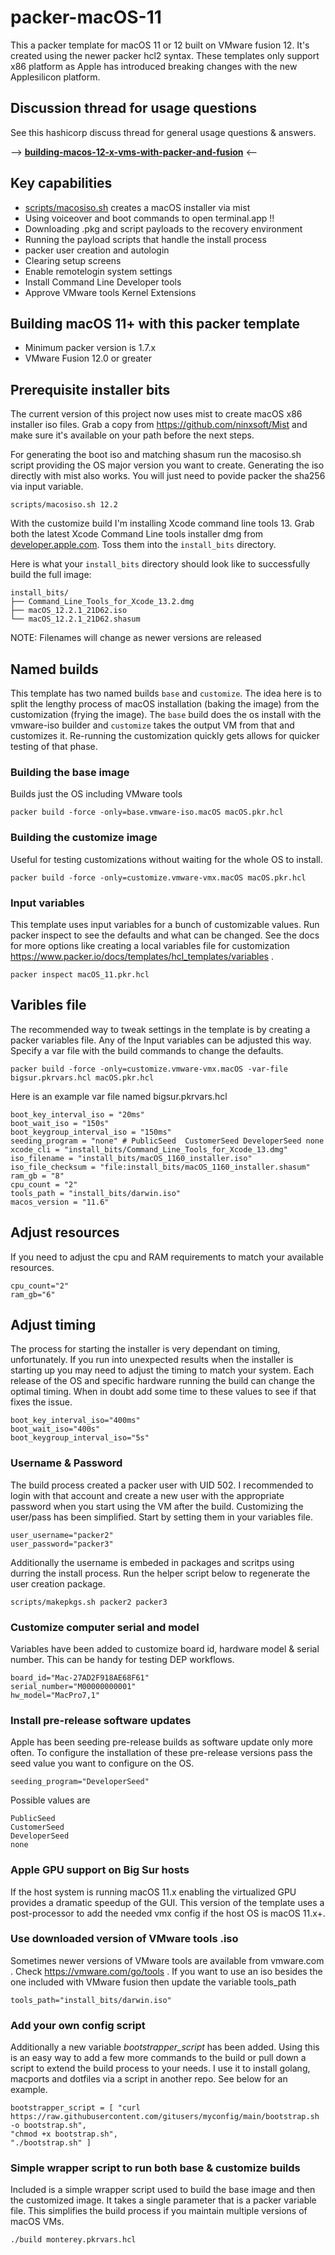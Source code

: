 # packer-macOS-11

This a packer template for macOS 11 or 12 built on VMware fusion 12. It's created using the newer packer hcl2 syntax. These templates only support x86 platform as Apple has introduced breaking changes with the new Applesilicon platform.

## Discussion thread for usage questions
See this hashicorp discuss thread for general usage questions & answers.

--> [**building-macos-12-x-vms-with-packer-and-fusion**](https://discuss.hashicorp.com/t/building-macos-12-x-vms-with-packer-and-fusion/31069) <--

## Key capabilities
* [scripts/macosiso.sh](scripts/macosiso.sh) creates a macOS installer via mist
* Using voiceover and boot commands to open terminal.app !!
* Downloading .pkg and script payloads to the recovery environment 
* Running the payload scripts that handle the install process
* packer user creation and autologin
* Clearing setup screens
* Enable remotelogin system settings
* Install Command Line Developer tools
* Approve VMware tools Kernel Extensions
## Building macOS 11+ with this packer template
* Minimum packer version is 1.7.x
* VMware Fusion 12.0 or greater



## Prerequisite installer bits
The current version of this project now uses mist to create macOS x86 installer iso files. Grab a copy from https://github.com/ninxsoft/Mist and make sure it's available on your path before the next steps. 

For generating the boot iso and matching shasum run the macosiso.sh script providing the OS major version you want to create. Generating the iso directly with mist also works. You will just need to povide packer the sha256 via input variable.

    scripts/macosiso.sh 12.2

With the customize build I'm installing Xcode command line tools 13. Grab both the latest Xcode Command Line tools installer dmg from [developer.apple.com](https://developer.apple.com). Toss them into the `install_bits` directory. 

Here is what your `install_bits` directory should look like to successfully build the full image:
```
install_bits/
├── Command_Line_Tools_for_Xcode_13.2.dmg
├── macOS_12.2.1_21D62.iso
└── macOS_12.2.1_21D62.shasum
```
NOTE: Filenames will change as newer versions are released

## Named builds
This template has two named builds `base` and `customize`. The idea here is to split the lengthy process of macOS installation (baking the image) from the customization (frying the image). The `base` build does the os install with the vmware-iso builder and `customize` takes the output VM from that and customizes it. Re-running the customization quickly gets allows for quicker testing of that phase.


### Building the base image
Builds just the OS including VMware tools

    packer build -force -only=base.vmware-iso.macOS macOS.pkr.hcl

### Building the customize image
Useful for testing customizations without waiting for the whole OS to install.

    packer build -force -only=customize.vmware-vmx.macOS macOS.pkr.hcl

### Input variables
This template uses input variables for a bunch of customizable values. Run packer inspect to see the defaults and what can be changed. See the docs for more options like creating a local variables file for customization https://www.packer.io/docs/templates/hcl_templates/variables . 

    packer inspect macOS_11.pkr.hcl

## Varibles file
The recommended way to tweak settings in the template is by creating a packer variables file. Any of the Input variables can be adjusted this way. Specify a var file with the build commands to change the defaults.

    packer build -force -only=customize.vmware-vmx.macOS -var-file bigsur.pkrvars.hcl macOS.pkr.hcl

Here is an example var file named bigsur.pkrvars.hcl
```
boot_key_interval_iso = "20ms"
boot_wait_iso = "150s"
boot_keygroup_interval_iso = "150ms"
seeding_program = "none" # PublicSeed  CustomerSeed DeveloperSeed none
xcode_cli = "install_bits/Command_Line_Tools_for_Xcode_13.dmg"
iso_filename = "install_bits/macOS_1160_installer.iso"
iso_file_checksum = "file:install_bits/macOS_1160_installer.shasum"
ram_gb = "8"
cpu_count = "2"
tools_path = "install_bits/darwin.iso"
macos_version = "11.6"
```

## Adjust resources
If you need to adjust the cpu and RAM requirements to match your available resources. 

    cpu_count="2"
    ram_gb="6"

## Adjust timing
The process for starting the installer is very dependant on timing, unfortunately. If you run into unexpected results when the installer is starting up you may need to adjust the timing to match your system. Each release of the OS and specific hardware running the build can change the optimal timing. When in doubt add some time to these values to see if that fixes the issue. 

    boot_key_interval_iso="400ms"
    boot_wait_iso="400s"
    boot_keygroup_interval_iso="5s"

### Username & Password
The build process created a packer user with UID 502. I recommended to login with that account and create a new user with the appropriate password when you start using the VM after the build. Customizing the user/pass has been simplified. Start by setting them in your variables file.

    user_username="packer2"
    user_password="packer3"

Additionally the username is embeded in packages and scritps using durring the install process. Run the helper script below to regenerate the user creation package. 

    scripts/makepkgs.sh packer2 packer3

### Customize computer serial and model
Variables have been added to customize board id, hardware model & serial number. This can be handy for testing DEP workflows.

    board_id="Mac-27AD2F918AE68F61"
    serial_number="M00000000001" 
    hw_model="MacPro7,1"

### Install pre-release software updates
Apple has been seeding pre-release builds as software update only more often. To configure the installation of these pre-release versions pass the seed value you want to configure on the OS.

    seeding_program="DeveloperSeed" 

Possible values are

    PublicSeed
    CustomerSeed
    DeveloperSeed
    none
### Apple GPU support on Big Sur hosts
If the host system is running macOS 11.x enabling the virtualized GPU provides a dramatic speedup of the GUI. This version of the template uses a post-processor to add the needed vmx config if the host OS is macOS 11.x+. 

### Use downloaded version of VMware tools .iso
Sometimes newer versions of VMware tools are available from vmware.com . Check https://vmware.com/go/tools . If you want to use an iso besides the one included with VMware fusion then update the variable tools_path 

    tools_path="install_bits/darwin.iso"

### Add your own config script
Additionally a new variable *bootstrapper_script* has been added. Using this is an easy way to add a few more commands to the build or pull down a script to extend the build process to your needs. I use it to install golang, macports and dotfiles via a script in another repo. See below for an example. 

```
bootstrapper_script = [ "curl https://raw.githubusercontent.com/gitusers/myconfig/main/bootstrap.sh -o bootstrap.sh",
"chmod +x bootstrap.sh",
"./bootstrap.sh" ]
```

### Simple wrapper script to run both base & customize builds 
Included is a simple wrapper script used to build the base image and then the customized image. It takes a single parameter that is a packer variable file. This simplifies the build process if you maintain multiple versions of macOS VMs. 

```
./build monterey.pkrvars.hcl
```
